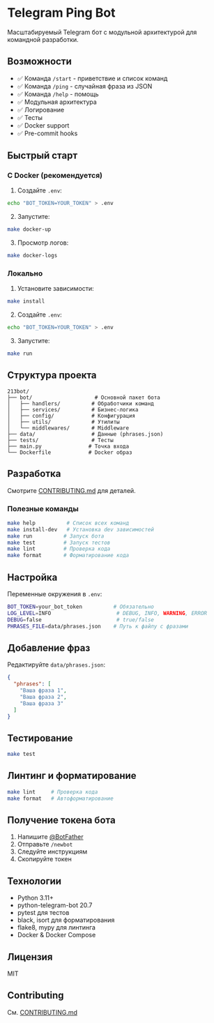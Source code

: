 # Telegram Ping Bot

Масштабируемый Telegram бот с модульной архитектурой для командной разработки.

## Возможности

- ✅ Команда `/start` - приветствие и список команд
- ✅ Команда `/ping` - случайная фраза из JSON
- ✅ Команда `/help` - помощь
- ✅ Модульная архитектура
- ✅ Логирование
- ✅ Тесты
- ✅ Docker support
- ✅ Pre-commit hooks

## Быстрый старт

### С Docker (рекомендуется)

1. Создайте `.env`:
```bash
echo "BOT_TOKEN=YOUR_TOKEN" > .env
```

2. Запустите:
```bash
make docker-up
```

3. Просмотр логов:
```bash
make docker-logs
```

### Локально

1. Установите зависимости:
```bash
make install
```

2. Создайте `.env`:
```bash
echo "BOT_TOKEN=YOUR_TOKEN" > .env
```

3. Запустите:
```bash
make run
```

## Структура проекта

```
213bot/
├── bot/                    # Основной пакет бота
│   ├── handlers/          # Обработчики команд
│   ├── services/          # Бизнес-логика
│   ├── config/            # Конфигурация
│   ├── utils/             # Утилиты
│   └── middlewares/       # Middleware
├── data/                  # Данные (phrases.json)
├── tests/                 # Тесты
├── main.py               # Точка входа
└── Dockerfile            # Docker образ
```

## Разработка

Смотрите [CONTRIBUTING.md](CONTRIBUTING.md) для деталей.

### Полезные команды

```bash
make help          # Список всех команд
make install-dev   # Установка dev зависимостей
make run          # Запуск бота
make test         # Запуск тестов
make lint         # Проверка кода
make format       # Форматирование кода
```

## Настройка

Переменные окружения в `.env`:

```bash
BOT_TOKEN=your_bot_token          # Обязательно
LOG_LEVEL=INFO                     # DEBUG, INFO, WARNING, ERROR
DEBUG=false                        # true/false
PHRASES_FILE=data/phrases.json    # Путь к файлу с фразами
```

## Добавление фраз

Редактируйте `data/phrases.json`:

```json
{
  "phrases": [
    "Ваша фраза 1",
    "Ваша фраза 2",
    "Ваша фраза 3"
  ]
}
```

## Тестирование

```bash
make test
```

## Линтинг и форматирование

```bash
make lint     # Проверка кода
make format   # Автоформатирование
```

## Получение токена бота

1. Напишите [@BotFather](https://t.me/BotFather)
2. Отправьте `/newbot`
3. Следуйте инструкциям
4. Скопируйте токен

## Технологии

- Python 3.11+
- python-telegram-bot 20.7
- pytest для тестов
- black, isort для форматирования
- flake8, mypy для линтинга
- Docker & Docker Compose

## Лицензия

MIT

## Contributing

См. [CONTRIBUTING.md](CONTRIBUTING.md)
